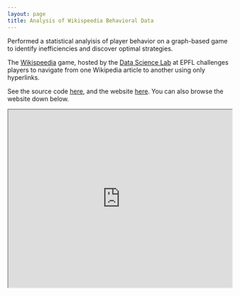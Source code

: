 ```yaml
---
layout: page
title: Analysis of Wikispeedia Behavioral Data
---
```


Performed a statistical analyisis of player behavior on a graph-based game to
identify inefficiencies and discover optimal strategies.

The [Wikispeedia][wikispeedia-link] game, hosted by the [Data Science Lab][dlab-link] at EPFL challenges
players to navigate from one Wikipedia article to another using only hyperlinks.


See the source code [here][github-link], and the website [here][website-link].
You can also browse the website down below.


<iframe src="https://epfl-ada.github.io/ada-2024-project-5pack/" width="100%" height="400"></iframe>


[github-link]: https://github.com/epfl-ada/ada-2024-project-5pack
[website-link]: https://epfl-ada.github.io/ada-2024-project-5pack
[wikispeedia-link]: https://dlab.epfl.ch/wikispeedia/play
[dlab-link]: https://dlab.epfl.ch
